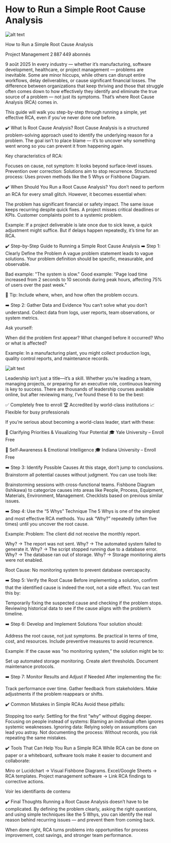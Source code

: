 # How to Run a Simple Root Cause Analysis

![alt text](image.png)

How to Run a Simple Root Cause Analysis

Project Management
2 887 449 abonnés

9 août 2025
In every industry — whether it’s manufacturing, software development, healthcare, or project management — problems are inevitable. Some are minor hiccups, while others can disrupt entire workflows, delay deliverables, or cause significant financial losses. The difference between organizations that keep thriving and those that struggle often comes down to how effectively they identify and eliminate the true source of a problem — not just its symptoms. That’s where Root Cause Analysis (RCA) comes in.

This guide will walk you step-by-step through running a simple, yet effective RCA, even if you’ve never done one before.

✔️ What Is Root Cause Analysis?
Root Cause Analysis is a structured problem-solving approach used to identify the underlying reason for a problem. The goal isn’t to place blame — it’s to uncover why something went wrong so you can prevent it from happening again.

Key characteristics of RCA:

Focuses on cause, not symptom: It looks beyond surface-level issues.
Prevention over correction: Solutions aim to stop recurrence.
Structured process: Uses proven methods like the 5 Whys or Fishbone Diagram.

✔️ When Should You Run a Root Cause Analysis?
You don’t need to perform an RCA for every small glitch. However, it becomes essential when:

The problem has significant financial or safety impact.
The same issue keeps recurring despite quick fixes.
A project misses critical deadlines or KPIs.
Customer complaints point to a systemic problem.

Example: If a project deliverable is late once due to sick leave, a quick adjustment might suffice. But if delays happen repeatedly, it’s time for an RCA.

✔️ Step-by-Step Guide to Running a Simple Root Cause Analysis
➡️ Step 1: Clearly Define the Problem
A vague problem statement leads to vague solutions. Your problem definition should be specific, measurable, and observable.

Bad example: "The system is slow." Good example: "Page load time increased from 2 seconds to 10 seconds during peak hours, affecting 75% of users over the past week."

📌 Tip: Include where, when, and how often the problem occurs.

➡️ Step 2: Gather Data and Evidence
You can’t solve what you don’t understand. Collect data from logs, user reports, team observations, or system metrics.

Ask yourself:

When did the problem first appear?
What changed before it occurred?
Who or what is affected?

Example: In a manufacturing plant, you might collect production logs, quality control reports, and maintenance records.

![alt text](image-1.png)

Leadership isn’t just a title—it’s a skill. Whether you’re leading a team, managing projects, or preparing for an executive role, continuous learning is key to success.
There are thousands of leadership courses available online, but after reviewing many, I’ve found these 6 to be the best:

✅ Completely free to enroll
🏆 Accredited by world-class institutions
📈 Flexible for busy professionals

If you’re serious about becoming a world-class leader, start with these:

🔹 Clarifying Priorities & Visualizing Your Potential
🎓 Yale University – Enroll Free

🔹 Self-Awareness & Emotional Intelligence
🎓 Indiana University – Enroll Free

➡️ Step 3: Identify Possible Causes
At this stage, don’t jump to conclusions. Brainstorm all potential causes without judgment. You can use tools like:

Brainstorming sessions with cross-functional teams.
Fishbone Diagram (Ishikawa) to categorize causes into areas like People, Process, Equipment, Materials, Environment, Management.
Checklists based on previous similar issues.

➡️ Step 4: Use the “5 Whys” Technique
The 5 Whys is one of the simplest and most effective RCA methods. You ask “Why?” repeatedly (often five times) until you uncover the root cause.

Example: Problem: The client did not receive the monthly report.

Why? → The report was not sent.
Why? → The automated system failed to generate it.
Why? → The script stopped running due to a database error.
Why? → The database ran out of storage.
Why? → Storage monitoring alerts were not enabled.

Root Cause: No monitoring system to prevent database overcapacity.

➡️ Step 5: Verify the Root Cause
Before implementing a solution, confirm that the identified cause is indeed the root, not a side effect. You can test this by:

Temporarily fixing the suspected cause and checking if the problem stops.
Reviewing historical data to see if the cause aligns with the problem’s timeline.

➡️ Step 6: Develop and Implement Solutions
Your solution should:

Address the root cause, not just symptoms.
Be practical in terms of time, cost, and resources.
Include preventive measures to avoid recurrence.

Example: If the cause was “no monitoring system,” the solution might be to:

Set up automated storage monitoring.
Create alert thresholds.
Document maintenance protocols.

➡️ Step 7: Monitor Results and Adjust if Needed
After implementing the fix:

Track performance over time.
Gather feedback from stakeholders.
Make adjustments if the problem reappears or shifts.

✔️ Common Mistakes in Simple RCAs
Avoid these pitfalls:

Stopping too early: Settling for the first “why” without digging deeper.
Focusing on people instead of systems: Blaming an individual often ignores systemic weaknesses.
Ignoring data: Relying solely on assumptions can lead you astray.
Not documenting the process: Without records, you risk repeating the same mistakes.

✔️ Tools That Can Help You Run a Simple RCA
While RCA can be done on paper or a whiteboard, software tools make it easier to document and collaborate:

Miro or Lucidchart → Visual Fishbone Diagrams.
Excel/Google Sheets → RCA templates.
Project management software → Link RCA findings to corrective actions.

Voir les identifiants de contenu

✔️ Final Thoughts
Running a Root Cause Analysis doesn’t have to be complicated. By defining the problem clearly, asking the right questions, and using simple techniques like the 5 Whys, you can identify the real reason behind recurring issues — and prevent them from coming back.

When done right, RCA turns problems into opportunities for process improvement, cost savings, and stronger team performance.
